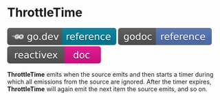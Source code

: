 # ThrottleTime

[![](../../svg/godev.svg)](https://pkg.go.dev/github.com/reactivego/rx/test/ThrottleTime?tab=doc)
[![](../../svg/godoc.svg)](https://godoc.org/github.com/reactivego/rx/test/ThrottleTime)
[![](../../svg/rx.svg)](https://rxjs.dev/api/operators/throttleTime)

**ThrottleTime** emits when the source emits and then starts a timer during
which all emissions from the source are ignored. After the timer expires,
**ThrottleTime** will again emit the next item the source emits, and so on.

